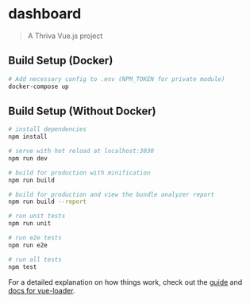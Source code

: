 # dashboard

> A Thriva Vue.js project

## Build Setup (Docker)

``` bash
# Add necessary config to .env (NPM_TOKEN for private module)
docker-compose up
```

## Build Setup (Without Docker)

``` bash
# install dependencies
npm install

# serve with hot reload at localhost:3030
npm run dev

# build for production with minification
npm run build

# build for production and view the bundle analyzer report
npm run build --report

# run unit tests
npm run unit

# run e2e tests
npm run e2e

# run all tests
npm test
```

For a detailed explanation on how things work, check out the [guide](http://vuejs-templates.github.io/webpack/) and [docs for vue-loader](http://vuejs.github.io/vue-loader).
